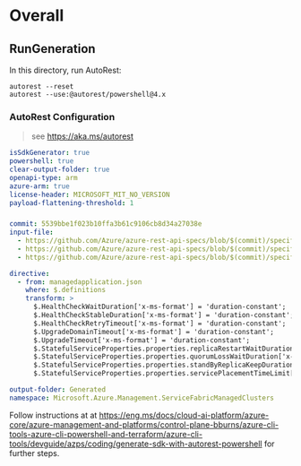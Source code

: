 # Overall

## RunGeneration
In this directory, run AutoRest:
```
autorest --reset
autorest --use:@autorest/powershell@4.x
```

### AutoRest Configuration
> see https://aka.ms/autorest
``` yaml
isSdkGenerator: true
powershell: true
clear-output-folder: true
openapi-type: arm
azure-arm: true
license-header: MICROSOFT_MIT_NO_VERSION
payload-flattening-threshold: 1
```

###
``` yaml
commit: 5539bbe1f023b10ffa3b61c9106cb8d34a27038e
input-file:
  - https://github.com/Azure/azure-rest-api-specs/blob/$(commit)/specification/servicefabricmanagedclusters/resource-manager/Microsoft.ServiceFabric/stable/2024-04-01/managedcluster.json
  - https://github.com/Azure/azure-rest-api-specs/blob/$(commit)/specification/servicefabricmanagedclusters/resource-manager/Microsoft.ServiceFabric/stable/2024-04-01/nodetype.json
  - https://github.com/Azure/azure-rest-api-specs/blob/$(commit)/specification/servicefabricmanagedclusters/resource-manager/Microsoft.ServiceFabric/stable/2024-04-01/managedapplication.json

directive:
  - from: managedapplication.json
    where: $.definitions
    transform: >
      $.HealthCheckWaitDuration['x-ms-format'] = 'duration-constant';
      $.HealthCheckStableDuration['x-ms-format'] = 'duration-constant';
      $.HealthCheckRetryTimeout['x-ms-format'] = 'duration-constant';
      $.UpgradeDomainTimeout['x-ms-format'] = 'duration-constant';
      $.UpgradeTimeout['x-ms-format'] = 'duration-constant';
      $.StatefulServiceProperties.properties.replicaRestartWaitDuration['x-ms-format'] = 'duration-constant';
      $.StatefulServiceProperties.properties.quorumLossWaitDuration['x-ms-format'] = 'duration-constant';
      $.StatefulServiceProperties.properties.standByReplicaKeepDuration['x-ms-format'] = 'duration-constant';
      $.StatefulServiceProperties.properties.servicePlacementTimeLimit['x-ms-format'] = 'duration-constant';

output-folder: Generated
namespace: Microsoft.Azure.Management.ServiceFabricManagedClusters
```

Follow instructions at at <https://eng.ms/docs/cloud-ai-platform/azure-core/azure-management-and-platforms/control-plane-bburns/azure-cli-tools-azure-cli-powershell-and-terraform/azure-cli-tools/devguide/azps/coding/generate-sdk-with-autorest-powershell> for further steps.
